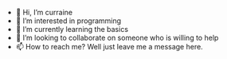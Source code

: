- 👋 Hi, I’m curraine
- 👀 I’m interested in programming
- 🌱 I’m currently learning the basics
- 💞️ I’m looking to collaborate on someone who is willing to help
- 📫 How to reach me? Well just leave me a message here.

<!---
curraine/curraine is a ✨ special ✨ repository because its `README.md` (this file) appears on your GitHub profile.
You can click the Preview link to take a look at your changes.
--->
